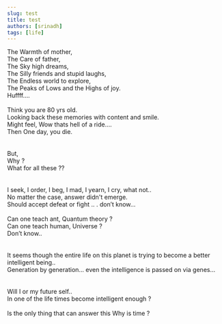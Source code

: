 ```yaml
---
slug: test
title: test
authors: [srinadh]
tags: [life]
---
```



The Warmth of mother,  
The Care of father,  
The Sky high dreams,  
The Silly friends and stupid laughs,  
The Endless world to explore,  
The Peaks of Lows and the Highs of joy.  
Huffff….  
<br />
Think you are 80 yrs old.  <br />
Looking back these memories with content and smile.  <br />
Might feel, Wow thats hell of a ride….<br />
Then One day, you die.  
<br/>
<br/>
But,<br />
Why ?<br />
What for all these ??<br />
<br/>
<br/>
I seek, I order, I beg, I mad, I yearn, I cry, what not..<br />
No matter the case, answer didn't emerge.<br />
Should accept defeat or fight .. . don’t know… 
<br/>
<br/>
Can one teach ant, Quantum theory ?<br />
Can one teach human, Universe ?<br />
Don’t know..  
<br/>
<br/>
It seems though the entire life on this planet is trying to become a better intelligent being.. <br />
Generation by generation… even the intelligence is passed on via genes… <br />
<br/>
<br/>
Will I or my future self..<br />
In one of the life times become intelligent enough ? 
<br/>
<br/>
Is the only thing that can answer this Why is time ?